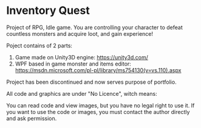 # Inventory Quest

Project of RPG, Idle game. You are controlling your character to defeat countless monsters and acquire loot, and gain experience!

Poject contains of 2 parts: 
  1. Game made on Unity3D engine: https://unity3d.com/
  2. WPF based in game monster and items editor: https://msdn.microsoft.com/pl-pl/library/ms754130(v=vs.110).aspx

Project has been discontinued and now serves purpose of portfolio.

All code and graphics are under "No Licence", witch means:

You can read code and view images, but you have no legal right to use it. 
If you want to use the code or images, you must contact the author directly and ask permission.
